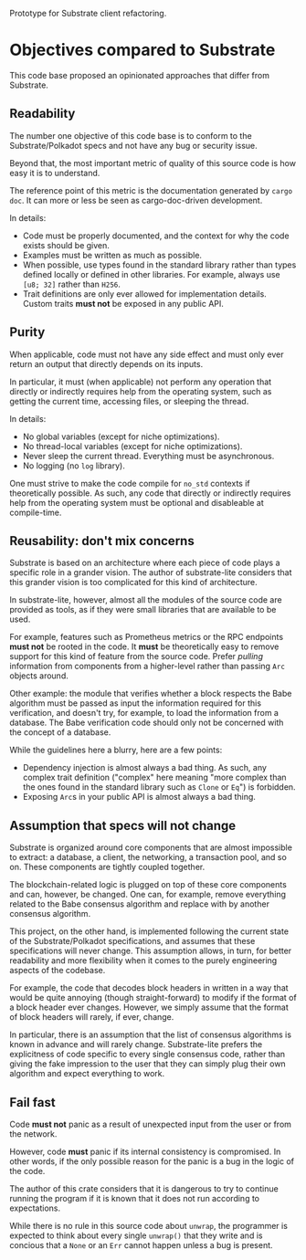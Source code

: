 Prototype for Substrate client refactoring.

# Objectives compared to Substrate

This code base proposed an opinionated approaches that differ from Substrate.

## Readability

The number one objective of this code base is to conform to the Substrate/Polkadot specs and not have any bug or security issue.

Beyond that, the most important metric of quality of this source code is how easy it is to understand.

The reference point of this metric is the documentation generated by `cargo doc`. It can more or less be seen as cargo-doc-driven development.

In details:

- Code must be properly documented, and the context for why the code exists should be given.
- Examples must be written as much as possible.
- When possible, use types found in the standard library rather than types defined locally or defined in other libraries. For example, always use `[u8; 32]` rather than `H256`.
- Trait definitions are only ever allowed for implementation details. Custom traits **must not** be exposed in any public API.

## Purity

When applicable, code must not have any side effect and must only ever return an output that directly depends on its inputs.

In particular, it must (when applicable) not perform any operation that directly or indirectly requires help from the operating system, such as getting the current time, accessing files, or sleeping the thread.

In details:

- No global variables (except for niche optimizations).
- No thread-local variables (except for niche optimizations).
- Never sleep the current thread. Everything must be asynchronous.
- No logging (no `log` library).

One must strive to make the code compile for `no_std` contexts if theoretically possible. As such, any code that directly or indirectly requires help from the operating system must be optional and disableable at compile-time.

## Reusability: don't mix concerns

Substrate is based on an architecture where each piece of code plays a specific role in a grander vision. The author of substrate-lite considers that this grander vision is too complicated for this kind of architecture.

In substrate-lite, however, almost all the modules of the source code are provided as tools, as if they were small libraries that are available to be used.

For example, features such as Prometheus metrics or the RPC endpoints **must not** be rooted in the code. It **must** be theoretically easy to remove support for this kind of feature from the source code. Prefer *pulling* information from components from a higher-level rather than passing `Arc` objects around.

Other example: the module that verifies whether a block respects the Babe algorithm must be passed as input the information required for this verification, and doesn't try, for example, to load the information from a database. The Babe verification code should only not be concerned with the concept of a database.

While the guidelines here a blurry, here are a few points:

- Dependency injection is almost always a bad thing. As such, any complex trait definition ("complex" here meaning "more complex than the ones found in the standard library such as `Clone` or `Eq`") is forbidden.
- Exposing `Arc`s in your public API is almost always a bad thing.

## Assumption that specs will not change

Substrate is organized around core components that are almost impossible to extract: a database, a client, the networking, a transaction pool, and so on. These components are tightly coupled together.

The blockchain-related logic is plugged on top of these core components and can, however, be changed. One can, for example, remove everything related to the Babe consensus algorithm and replace with by another consensus algorithm.

This project, on the other hand, is implemented following the current state of the Substrate/Polkadot specifications, and assumes that these specifications will never change. This assumption allows, in turn, for better readability and more flexibility when it comes to the purely engineering aspects of the codebase.

For example, the code that decodes block headers in written in a way that would be quite annoying (though straight-forward) to modify if the format of a block header ever changes. However, we simply assume that the format of block headers will rarely, if ever, change.

In particular, there is an assumption that the list of consensus algorithms is known in advance and will rarely change. Substrate-lite prefers the explicitness of code specific to every single consensus code, rather than giving the fake impression to the user that they can simply plug their own algorithm and expect everything to work.

## Fail fast

Code **must not** panic as a result of unexpected input from the user or from the network.

However, code **must** panic if its internal consistency is compromised. In other words, if the only possible reason for the panic is a bug in the logic of the code.

The author of this crate considers that it is dangerous to try to continue running the program if it is known that it does not run according to expectations.

While there is no rule in this source code about `unwrap`, the programmer is expected to think about every single `unwrap()` that they write and is concious that a `None` or an `Err` cannot happen unless a bug is present.
